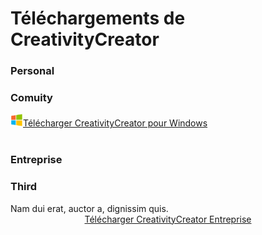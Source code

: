 # Téléchargements de CreativityCreator
<link href='https://superatraction.github.io/Css/Base.css' rel='stylesheet' type='text/css'/><link href="https://superatraction.github.io/JQuery/jquery-ui.css" rel="stylesheet">
<div id="accordion">
	<h3>Personal</h3>
	<div>
		<div id="accordion">
			<h3>Comuity</h3>
			<div><a href="Windows/Comunity" class="BLR"><img src='Windows.png' width=20 height=20/>Télécharger CreativityCreator pour Windows</a><br><br></div></div></div>
	<h3>Entreprise</h3>
	<div></div>
	<h3>Third</h3>
	<div>Nam dui erat, auctor a, dignissim quis.</div>
</div>

<center>
<a class="BLR" href="Entreprise/">Télécharger CreativityCreator Entreprise</button></center>

<script src="https://superatraction.github.io/JQuery/external/jquery/jquery.js"></script>
<script src="https://superatraction.github.io/JQuery/jquery-ui.js"></script>